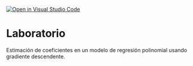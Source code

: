 [![Open in Visual Studio Code](https://classroom.github.com/assets/open-in-vscode-718a45dd9cf7e7f842a935f5ebbe5719a5e09af4491e668f4dbf3b35d5cca122.svg)](https://classroom.github.com/online_ide?assignment_repo_id=12500899&assignment_repo_type=AssignmentRepo)
# Laboratorio

Estimación de coeficientes en un modelo de regresión polinomial usando gradiente descendente.
